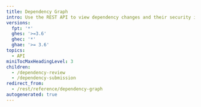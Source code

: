 ```yaml
---
title: Dependency Graph
intro: Use the REST API to view dependency changes and their security impact on your repository.
versions:
  fpt: '*'
  ghes: '>=3.6'
  ghec: '*'
  ghae: '>= 3.6'
topics:
  - API
miniTocMaxHeadingLevel: 3
children:
  - /dependency-review
  - /dependency-submission
redirect_from:
  - /rest/reference/dependency-graph
autogenerated: true
---
```




<!-- Content after this section is automatically generated -->
